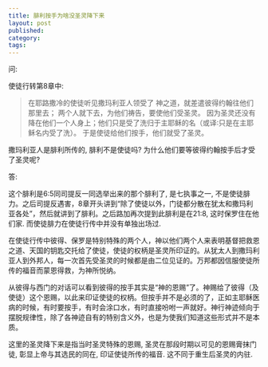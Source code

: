 ```yaml
---
title: 腓利按手为啥没圣灵降下来
layout: post
published: 
category:
tags:
---
```


问:

使徒行转第8章中:

> 在耶路撒冷的使徒听见撒玛利亚人领受了  神之道，就差遣彼得约翰往他们那里去； 两个人就下去，为他们祷告，要使他们受圣灵。 因为圣灵还没有降在他们一个人身上；他们只是受了洗归于主耶稣的名（或译∶只是在主耶稣名内受了洗）。 于是使徒给他们按手，他们就受了圣灵。 

撒玛利亚人是腓利所传的, 腓利不是使徒吗? 为什么他们要等彼得约翰按手后才受了圣灵呢?

答:

这个腓利是6:5同司提反一同选举出来的那个腓利了, 是七执事之一, 不是使徒腓力。之后司提反遇害，8章开头讲到“除了使徒以外，门徒都分散在犹太和撒玛利亚各处”，然后就讲到了腓利。之后路加再次提到此腓利是在21:8, 这时保罗住在他们家. 而使徒腓力在使徒行传中并没有单独出场过.

在使徒行传中彼得、保罗是特别特殊的两个人，神以他们两个人来表明基督把救恩之道、天国的钥匙交托给了使徒，使徒的权柄是圣灵所印证的。从犹太人到撒玛利亚人到外邦人，每一次首先受圣灵的时候都是由二位见证的。万邦都因信服使徒所传的福音而蒙恩得救，为神所悦纳。

从彼得与西门的对话可以看到彼得的按手其实是“神的恩赐”了。神赐给了彼得（及使徒）这个恩赐，以此来印证使徒的权柄。但按手并不是必须的了，正如主耶稣医病的时候，有时要按手，有时会涂口水，有时直接吩咐一声就好。神行神迹倾向于摆脱规律性，除了各神迹自有的特别含义外，也是为使我们知道这些形式并不是本质。

这里的圣灵降下来是指当时圣灵特殊的恩赐, 圣灵在那段时期以可见的恩赐膏抹门徒, 彰显上帝与其选民的同在, 印证使徒所传的福音. 这不同于重生后圣灵的内驻.